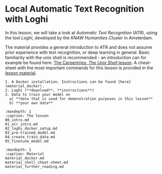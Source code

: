 # Local Automatic Text Recognition with Loghi

In this lesson, we will take a look at _Automatic Text Recognition_ (ATR), using the tool _Loghi_, developed by the _KNAW Humanities Cluster_ in Amsterdam. 

The material provides a general introduction to ATR and does not assume prior experience with text recognition, or deep learning in general. Basic familiarity with the unix shell is recommended - an introduction can for example be found here: [The Carpentries: _The Unix Shell_ lesson](https://swcarpentry.github.io/shell-novice/). A cheat-sheet with the most important commands for this lesson is provided in the [lesson material](material_shell_cheat-sheet).

```{prereq}
1. A Docker installation. Instructions can be found [here](material_docker).
2. Loghi (**download**, **instructions**)
3. Data to train your model on 
  a) **data that is used for demonstration purposes in this lesson**
  b) **your own data**
```


```{toctree}
:maxdepth: 1
:caption: The lesson
00_intro.md
01_atr_intro.md
02_loghi_docker_setup.md
03_pre-trained_model.md
04_create_train_data.md
05_finetune_model.md
```

```{toctree}
:maxdepth: 1
:caption: Material
material_docker.md
material_shell_cheat-sheet.md
material_further_reading.md
```